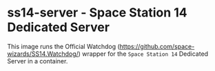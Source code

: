 # ss14-server - Space Station 14 Dedicated Server

This image runs the Official Watchdog (https://github.com/space-wizards/SS14.Watchdog/) wrapper for the `Space Station 14`
Dedicated Server in a container.
